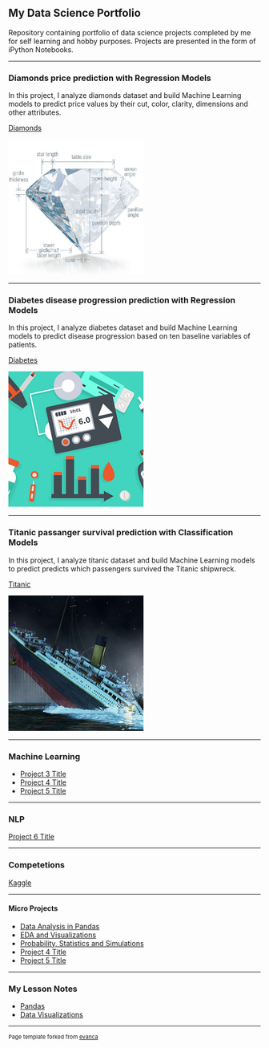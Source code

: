 ## My Data Science Portfolio



Repository containing portfolio of data science projects completed by me for self learning and hobby purposes. Projects are presented in the form of iPython Notebooks.

---

### Diamonds price prediction with Regression Models

In this project, I analyze diamonds dataset and build Machine Learning models to predict price values by their cut, color, clarity, dimensions and other attributes.

[Diamonds](https://github.com/zoisan/zoisan.github.io/blob/master/Diamonds.ipynb)

<img src="images/diamonds.png?raw=true"/>


---

### Diabetes disease progression prediction with Regression Models

In this project, I analyze diabetes dataset and build Machine Learning models to predict disease progression based on ten baseline variables of patients.

[Diabetes](/diabetes.ipynb)

<img src="images/diabetes.png?raw=true"/>

---

### Titanic passanger survival prediction with Classification Models

In this project, I analyze titanic dataset and build Machine Learning models to predict predicts which passengers survived the Titanic shipwreck.

[Titanic](/titanic.ipynb)

<img src="images/titanic.png?raw=true"/>

---

### Machine Learning 

- [Project 3 Title](http://example.com/)
- [Project 4 Title](http://example.com/)
- [Project 5 Title](http://example.com/)

---

### NLP 

[Project 6 Title](http://example.com/)

---

### Competetions 

[Kaggle](https://github.com/zoisan/zoisan.github.io/blob/master/titanic.ipynb)


---

#### Micro Projects

- [Data Analysis in Pandas](http://example.com/)
- [EDA and Visualizations](http://example.com/)
- [Probability, Statistics and Simulations](http://example.com/)
- [Project 4 Title](http://example.com/)
- [Project 5 Title](http://example.com/)

---
### My Lesson Notes

- [Pandas](/pdf/Pandas.pdf)
- [Data Visualizations](/pdf/Data_Visualizations.pdf)



---
<p style="font-size:11px">Page template forked from <a href="https://github.com/evanca/quick-portfolio">evanca</a></p>
<!-- Remove above link if you don't want to attibute -->
